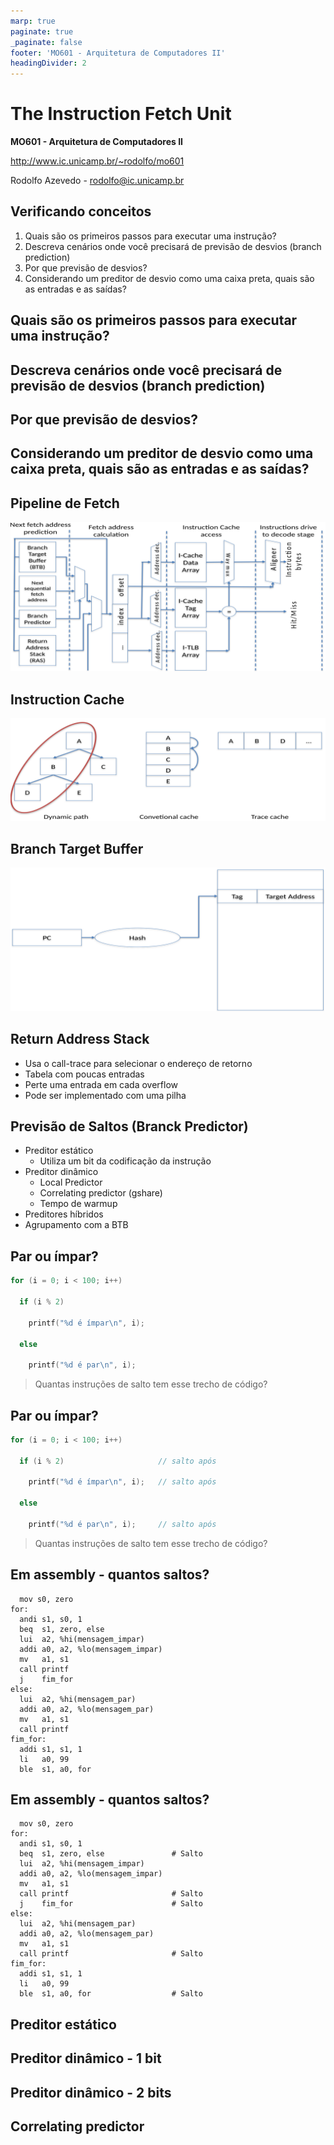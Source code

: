 ```yaml
---
marp: true
paginate: true
_paginate: false
footer: 'MO601 - Arquitetura de Computadores II'
headingDivider: 2
---
```


# The Instruction Fetch Unit

**MO601 - Arquitetura de Computadores II**

http://www.ic.unicamp.br/~rodolfo/mo601

Rodolfo Azevedo - rodolfo@ic.unicamp.br

## Verificando conceitos

1. Quais são os primeiros passos para executar uma instrução?
1. Descreva cenários onde você precisará de previsão de desvios (branch prediction)
1. Por que previsão de desvios?
1. Considerando um preditor de desvio como uma caixa preta, quais são as entradas e as saídas?

## Quais são os primeiros passos para executar uma instrução?
<style scoped>section { justify-content: start; }</style>

## Descreva cenários onde você precisará de previsão de desvios (branch prediction)
<style scoped>section { justify-content: start; }</style>

## Por que previsão de desvios?
<style scoped>section { justify-content: start; }</style>

## Considerando um preditor de desvio como uma caixa preta, quais são as entradas e as saídas?
<style scoped>section { justify-content: start; }</style>

## Pipeline de Fetch

![](fetch-pipeline.png)

## Instruction Cache

![](fetch-paths.png)

## Branch Target Buffer

![](fetch-btb.png)

## Return Address Stack

* Usa o call-trace para selecionar o endereço de retorno
* Tabela com poucas entradas
* Perte uma entrada em cada overflow
* Pode ser implementado com uma pilha

## Previsão de Saltos (Branck Predictor)

* Preditor estático
  * Utiliza um bit da codificação da instrução
* Preditor dinâmico
  * Local Predictor
  * Correlating predictor (gshare)
  * Tempo de warmup
* Preditores híbridos
* Agrupamento com a BTB

## Par ou ímpar?

```c
for (i = 0; i < 100; i++)

  if (i % 2) 

    printf("%d é ímpar\n", i);

  else

    printf("%d é par\n", i);
```

> Quantas instruções de salto tem esse trecho de código?

## Par ou ímpar?

```c
for (i = 0; i < 100; i++)

  if (i % 2)                     // salto após

    printf("%d é ímpar\n", i);   // salto após

  else

    printf("%d é par\n", i);     // salto após
```

> Quantas instruções de salto tem esse trecho de código?

## Em assembly - quantos saltos?

```mipsasm
  mov s0, zero
for:
  andi s1, s0, 1
  beq  s1, zero, else
  lui  a2, %hi(mensagem_impar)
  addi a0, a2, %lo(mensagem_impar)
  mv   a1, s1
  call printf
  j    fim_for
else:
  lui  a2, %hi(mensagem_par)
  addi a0, a2, %lo(mensagem_par)
  mv   a1, s1
  call printf
fim_for:
  addi s1, s1, 1
  li   a0, 99
  ble  s1, a0, for
```

## Em assembly - quantos saltos?

```mipsasm
  mov s0, zero
for:
  andi s1, s0, 1
  beq  s1, zero, else               # Salto
  lui  a2, %hi(mensagem_impar)
  addi a0, a2, %lo(mensagem_impar)
  mv   a1, s1
  call printf                       # Salto
  j    fim_for                      # Salto
else:
  lui  a2, %hi(mensagem_par)
  addi a0, a2, %lo(mensagem_par)
  mv   a1, s1
  call printf                       # Salto
fim_for:
  addi s1, s1, 1
  li   a0, 99
  ble  s1, a0, for                  # Salto
```


## Preditor estático
<style scoped>section { justify-content: start; }</style>

## Preditor dinâmico - 1 bit
<style scoped>section { justify-content: start; }</style>

## Preditor dinâmico - 2 bits
<style scoped>section { justify-content: start; }</style>

## Correlating predictor
<style scoped>section { justify-content: start; }</style>

